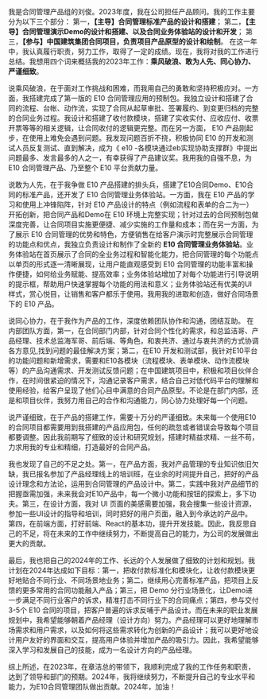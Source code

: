 我是合同管理产品组的刘俊。2023年度，我在公司担任产品顾问。我的工作主要分为以下三个部分：
第一，**【主导】合同管理标准产品的设计和搭建**；
第二，**【主导】合同管理演示Demo的设计和搭建、以及合同业务体验站的设计和开发**；
第三，**【参与】中国建筑集团合同项目，负责项目产品原型的设计和绘制**。
在这一年中，我认真履行职责，努力工作，取得了一定的成绩。现在，我将对我的工作进行总结。我想用四个词来概括我的2023年工作：**乘风破浪、敢为人先、同心协力、严谨细致**。

说乘风破浪，在于面对工作挑战和困难，而我用自己的勇敢和坚持积极应对。一方面，我搭建完成了第一版的 E10 合同管理应用的预制包。我独立设计和搭建了合同的流程、台帐、动作流，实现了合同从起草审批、签署履约、到变更归档的完整的合同业务过程。我设计和搭建了收付款模块，搭建了实收实付、应收应付、收票开票等等的相关逻辑，让合同收付的逻辑更完整。而在另一方面， E10 产品刚起步，在使用上难免会遇到问题。我发现问题百折不挠，积极协同 E10 的开发和测试人员反复测试、直到解决，成为《 e10 -各模块通过eb实现协助支撑群》中提出问题最多、发言最多的人之一，有幸获得了产品建议奖。我用我的自强不息，为 E10 合同管理产品、乃至整个 E10 平台贡献力量。

说敢为人先，在于我争做 E10 产品搭建的排头兵，搭建了E10合同Demo、E10合同的标准产品，还开发了 E10 合同管理业务体验站。一方面，我在 E10 产品的学习和使用上冲锋陷阵，针对 E10 产品设计的特点（例如流程和表单的合二为一）开拓创新，把合同产品和Demo在 E10 环境上完整实现；针对过去的合同预制包做深度完善，让合同项目实施更便捷、减少实施的工作量和成本；而在另一方面，为了展示 E10 合同管理的优势和特色，方便销售在给客户演示时完整展示合同管理的功能点和优点，我独立负责设计和制作了全新的 **E10 合同管理业务体验站**。业务体验站在首页展示了合同的全业务过程和智能化能力，把合同管理的每个功能点以单页的形式逐一清晰展现，让用户能直观感受到 E10 合同管理的功能丰富和操作便捷，如何给业务赋能、提高效率；业务体验站增加了对每个功能进行引导说明的提示框，帮助用户快速掌握每个功能的用法和意义；业务体验站还有优美的UI样式，赏心悦目，让销售和客户都乐于使用。我用我的进取和创造，做好合同场景下的 E10 产品。

说同心协力，在于我作为产品的工作，深度依赖团队协作和沟通，团结互助。 在内部团队方面，第一，在合同部门内部，针对合同个性化的需求，和总监洁哥、产品经理、技术总监海军哥、前后端、等角色，和衷共济、通过与衷共济的方式协调各方意见,找到问题的最佳解决方案；第二，在E10 开发和测试部，我针对E10平台的功能问题和新增需求，需要和E10各模块（流程模块、表单模块、动作流模块等）的产品沟通需求、开发测试反馈问题；在中国建筑项目中，积极和项目伙伴合作，在时间很紧迫的情况下，沟通记录客户需求，结合自己对低代码平台的理解和使用经验，给客户呈现了他们心目中满意的合同产品原型。不论是在部门内部，还是和项目伙伴，我努力用自己的合作和沟通能力，同心协力处理好每一个问题。

说严谨细致，在于产品的搭建工作，需要十万分的严谨细致。未来每一个使用E10的合同项目都需要用到我搭建的产品应用包，任何的疏忽或者错误会导致每个项目都要调整。因此我前期写了细致的设计和研究规划，搭建时精益求精、一丝不苟，力求用我的专业和精细，打造最好的合同产品。

我也发现了自己的不足之处。第一，在产品方面，我对产品管理的专业知识依旧欠缺，我已报名参加了产品经理线上的培训班，在业余的时间提升自己，把好的产品设计理念和方法论，运用到合同管理的产品设计中。第二，实践中我对产品细节的把握亟需加强，未来我会对E10产品中，每一个微小功能和按钮的探索上，多下功夫。第三，在设计方面，我对 UI 页面的美感需要加强，我会搜集一些设计资源，参加一些UI设计的指导和培训，同时把好的用户页面，融入到今承达的产品中。第四，在前端方面，打好前端、React的基本功，提升开发技能。因此，我反思自己的不足，将在未来的工作中继续努力，不断提高自己的能力，为公司的发展做出更大的贡献。

最后，我也把自己的2024年的工作、长远的个人发展做了细致的计划和规划。我计划在2024年达成如下目标：第一，把收付款标准化和模块化，让收付款模块更好地贴合不同行业、不同场景地业务；第二，继续用心完善标准产品，把项目上反馈的更多常用的合同功能融入产品；第三，把 Demo 分行业场景化，让Demo进一步满足不同行业客户的诉求，精准打击不同行业下的合同痛点；第四，参与交付3-5个 E10 合同的项目，把客户普遍的诉求反哺于产品设计。而在未来的职业发展规划中，我希望能够朝着产品经理（设计方向）努力。产品经理可以更好地理解市场需求和用户需求，以及如何将这些需求转化为创新的产品设计；我可以更好地设计用户友好的界面和交互，提高用户体验并增加产品的吸引力。因此，我希望能够深入学习和发展自己的技能，成为一名设计方向的产品经理。

综上所述，在2023年，在章洁总的带领下，我顺利完成了我的工作任务和职责，达到了领导和部门的预期。2024年，我将继续努力，不断提升自己的专业水平和能力，为E10合同管理团队做出贡献。2024年，加油！